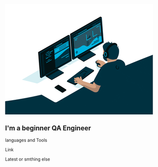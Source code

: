 ![Header](https://github.com/aleks-feedback/aleks-feedback/blob/main/assets/68747470733a2f2f6d656469612e67697068792e636f6d2f6d656469612f645765734263544c61766b5a754733354d492f67697068792e676966.gif) 

## I'm a beginner QA Engineer

languages and Tools

Link

Latest or smthing else